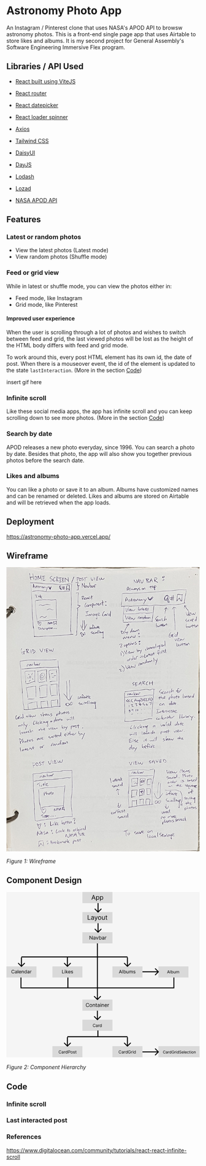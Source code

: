 # Astronomy Photo App
An Instagram / Pinterest clone that uses NASA's APOD API to browsw astronomy photos. This is a front-end single page app that uses Airtable to store likes and albums.
It is my second project for General Assembly's Software Engineering Immersive Flex program.

## Libraries / API Used

- [React built using ViteJS](https://vitejs.dev/)
- [React router](https://reactrouter.com/en/main)
- [React datepicker](https://www.npmjs.com/package/react-datepicker)
- [React loader spinner](https://www.npmjs.com/package/react-loader-spinner)
- [Axios](https://github.com/axios/axios)
- [Tailwind CSS](https://tailwindcss.com/)
- [DaisyUI](https://daisyui.com/)
- [DayJS](https://day.js.org/)
- [Lodash](https://lodash.com/)
- [Lozad](https://apoorv.pro/lozad.js/)

- [NASA APOD API](https://github.com/nasa/apod-api)

## Features

### Latest or random photos
- View the latest photos (Latest mode)
- View random photos (Shuffle mode)

### Feed or grid view
While in latest or shuffle mode, you can view the photos either in:
- Feed mode, like Instagram
- Grid mode, like Pinterest

#### Improved user experience
When the user is scrolling through a lot of photos and wishes to switch between feed and grid, the last viewed photos will be lost as the height of the HTML body differs with feed and grid mode.

To work around this, every post HTML element has its own id, the date of post. When there is a mouseover event, the id of the element is updated to the state `lastInteraction`. (More in the section [Code]())

insert gif here

### Infinite scroll
Like these social media apps, the app has infinite scroll and you can keep scrolling down to see more photos.
(More in the section [Code]())

### Search by date
APOD releases a new photo everyday, since 1996. You can search a photo by date. Besides that photo, the app will also show you together previous photos before the search date.

### Likes and albums
You can like a photo or save it to an album. Albums have customized names and can be renamed or deleted. Likes and albums are stored on Airtable and will be retrieved when the app loads.

## Deployment

https://astronomy-photo-app.vercel.app/

## Wireframe

<img src="./readme/wireframe.jpg" alt="wireframe" width="600">

*Figure 1: Wireframe*

## Component Design

<img src="./readme/component-design.png" alt="component-design">

*Figure 2: Component Hierarchy*

## Code

### Infinite scroll
### Last interacted post

### References
https://www.digitalocean.com/community/tutorials/react-react-infinite-scroll



